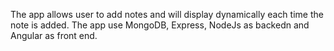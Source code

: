 The app allows user to add notes and will display dynamically each time the note is added.
The app use MongoDB, Express, NodeJs as backedn and Angular as front end.
